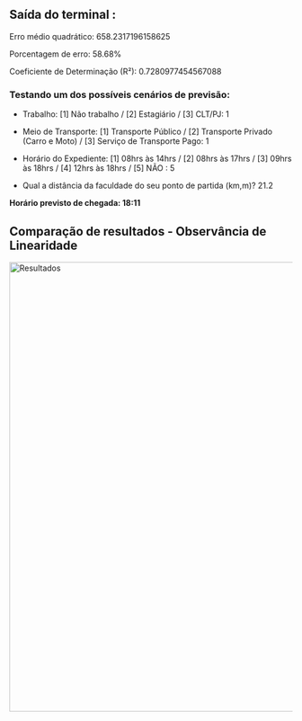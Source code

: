 ## Saída do terminal :

Erro médio quadrático: 658.2317196158625

Porcentagem de erro: 58.68%

Coeficiente de Determinação (R²): 0.7280977454567088

### Testando um dos possíveis cenários de previsão:
- Trabalho:
[1] Não trabalho / [2] Estagiário / [3] CLT/PJ: 1


- Meio de Transporte:
[1] Transporte Público / [2] Transporte Privado (Carro e Moto) / [3] Serviço de Transporte Pago: 1


- Horário do Expediente:
[1] 08hrs às 14hrs / [2] 08hrs às 17hrs / [3] 09hrs às 18hrs / [4] 12hrs às 18hrs / [5] NÃO : 5


- Qual a distância da faculdade do seu ponto de partida (km,m)? 21.2


**Horário previsto de chegada: 18:11**


## Comparação de resultados - Observância de Linearidade
<html>
 <img src="https://lh3.googleusercontent.com/pw/AP1GczPd2-QxcyzOcu361qrvLnAZlUDnYYHUqmFqgvimoTsa-R1hMOnDO_O7LtTBeFgO8DJOWy2BVhRUAQ9J-l951Qd8vr8qqfbU7gdg9P5VMHHLW-VRbPBqtcRjwZNY1eEIQNZ-aOWzPDK34E9y5Nwqabjz=w1400-h600-s-no-gm?authuser=0" alt="Resultados" border="0" width="800"/> 
</html>


